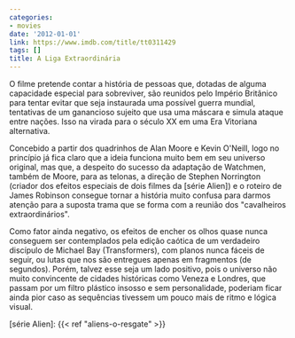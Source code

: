 ```yaml
---
categories:
- movies
date: '2012-01-01'
link: https://www.imdb.com/title/tt0311429
tags: []
title: A Liga Extraordinária
---
```


O filme pretende contar a história de pessoas que, dotadas de alguma capacidade especial para sobreviver, são reunidos pelo Império Britânico para tentar evitar que seja instaurada uma possível guerra mundial, tentativas de um ganancioso sujeito que usa uma máscara e simula ataque entre nações. Isso na virada para o século XX em uma Era Vitoriana alternativa.

Concebido a partir dos quadrinhos de Alan Moore e Kevin O'Neill, logo no princípio já fica claro que a ideia funciona muito bem em seu universo original, mas que, a despeito do sucesso da adaptação de Watchmen, também de Moore, para as telonas, a direção de Stephen Norrington (criador dos efeitos especiais de dois filmes da [série Alien]) e o roteiro de James Robinson consegue tornar a história muito confusa para darmos atenção para a suposta trama que se forma com a reunião dos "cavalheiros extraordinários".

Como fator ainda negativo, os efeitos de encher os olhos quase nunca conseguem ser contemplados pela edição caótica de um verdadeiro discípulo de Michael Bay (Transformers), com planos nunca fáceis de seguir, ou lutas que nos são entregues apenas em fragmentos (de segundos). Porém, talvez esse seja um lado positivo, pois o universo não muito convincente de cidades históricas como Veneza e Londres, que passam por um filtro plástico insosso e sem personalidade, poderiam ficar ainda pior caso as sequências tivessem um pouco mais de ritmo e lógica visual.

[série Alien]: {{< ref "aliens-o-resgate" >}}